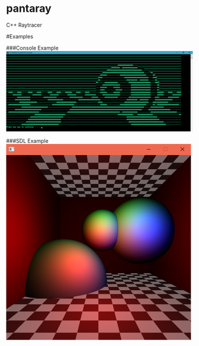 # pantaray
C++ Raytracer

#Examples

###Console Example
![console example](assets/console_example.png)

###SDL Example
![sdl example](assets/sdl_example_anti_aliasing.png)